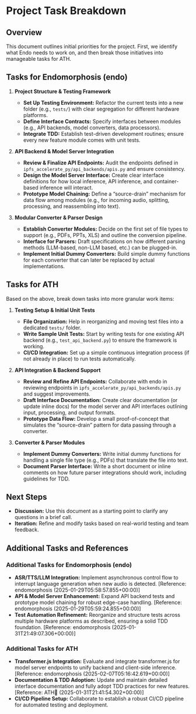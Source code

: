 # Project Task Breakdown

## Overview
This document outlines initial priorities for the project. First, we identify what Endo needs to work on, and then break those initiatives into manageable tasks for ATH.

## Tasks for Endomorphosis (endo)

1. **Project Structure & Testing Framework**
   - **Set Up Testing Environment:** Refactor the current tests into a new folder (e.g., `tests/`) with clear segregation for different hardware platforms.
   - **Define Interface Contracts:** Specify interfaces between modules (e.g., API backends, model converters, data processors).
   - **Integrate TDD:** Establish test-driven development routines; ensure every new feature module comes with unit tests.
   
2. **API Backend & Model Server Integration**
   - **Review & Finalize API Endpoints:** Audit the endpoints defined in `ipfs_accelerate_py/api_backends/apis.py` and ensure consistency.
   - **Design the Model Server Interface:** Create clear interface definitions for how local inference, API inference, and container-based inference will interact.
   - **Prototype Model Chaining:** Define a “source-drain” mechanism for data flow among modules (e.g., for incoming audio, splitting, processing, and reassembling into text).

3. **Modular Converter & Parser Design**
   - **Establish Converter Modules:** Decide on the first set of file types to support (e.g., PDFs, PPTs, XLS) and outline the conversion pipeline.
   - **Interface for Parsers:** Draft specifications on how different parsing methods (LLM-based, non-LLM based, etc.) can be plugged-in.
   - **Implement Initial Dummy Converters:** Build simple dummy functions for each converter that can later be replaced by actual implementations.

## Tasks for ATH

Based on the above, break down tasks into more granular work items:

1. **Testing Setup & Initial Unit Tests**
   - **File Organization:** Help in reorganizing and moving test files into a dedicated `tests/` folder.
   - **Write Sample Unit Tests:** Start by writing tests for one existing API backend (e.g., `test_api_backend.py`) to ensure the framework is working.
   - **CI/CD Integration:** Set up a simple continuous integration process (if not already in place) to run tests automatically.

2. **API Integration & Backend Support**
   - **Review and Refine API Endpoints:** Collaborate with endo in reviewing endpoints in `ipfs_accelerate_py/api_backends/apis.py` and suggest improvements.
   - **Draft Interface Documentation:** Create clear documentation (or update inline docs) for the model server and API interfaces outlining input, processing, and output formats.
   - **Prototype Data Flow:** Develop a small proof-of-concept that simulates the “source-drain” pattern for data passing through a converter.

3. **Converter & Parser Modules**
   - **Implement Dummy Converters:** Write initial dummy functions for handling a single file type (e.g., PDFs) that translate the file into text.
   - **Document Parser Interface:** Write a short document or inline comments on how future parser integrations should work, including guidelines for TDD.

## Next Steps
- **Discussion:** Use this document as a starting point to clarify any questions in a brief call.
- **Iteration:** Refine and modify tasks based on real-world testing and team feedback.

## Additional Tasks and References

### Additional Tasks for Endomorphosis (endo)
- **ASR/TTS/LLM Integration:** Implement asynchronous control flow to interrupt language generation when new audio is detected. [Reference: endomorphosis (2025-01-29T05:58:57.855+00:00)]
- **API & Model Server Enhancement:** Expand API backend tests and prototype model chaining for robust edge-case handling. [Reference: endomorphosis (2025-01-29T05:59:24.855+00:00)]
- **Test Automation Refinement:** Reorganize and structure tests across multiple hardware platforms as described, ensuring a solid TDD foundation. [Reference: endomorphosis (2025-01-31T21:49:07.306+00:00)]

### Additional Tasks for ATH 
- **Transformer.js Integration:** Evaluate and integrate transformer.js for model server endpoints to unify backend and client-side inference. [Reference: endomorphosis (2025-02-07T05:16:42.619+00:00)]
- **Documentation & TDD Adoption:** Update and maintain detailed interface documentation and fully adopt TDD practices for new features. [Reference: ATH🥭 (2025-01-31T21:41:54.302+00:00)]
- **CI/CD Pipeline Setup:** Collaborate to establish a robust CI/CD pipeline for automated testing and deployment.
